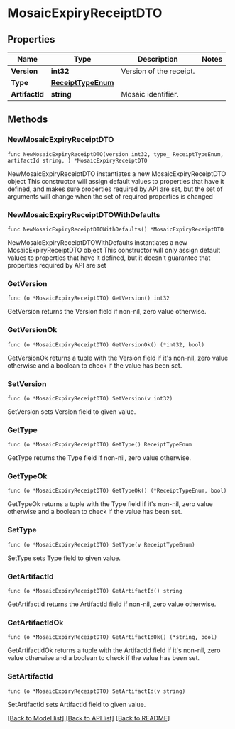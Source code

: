 # MosaicExpiryReceiptDTO

## Properties

Name | Type | Description | Notes
------------ | ------------- | ------------- | -------------
**Version** | **int32** | Version of the receipt. | 
**Type** | [**ReceiptTypeEnum**](ReceiptTypeEnum.md) |  | 
**ArtifactId** | **string** | Mosaic identifier. | 

## Methods

### NewMosaicExpiryReceiptDTO

`func NewMosaicExpiryReceiptDTO(version int32, type_ ReceiptTypeEnum, artifactId string, ) *MosaicExpiryReceiptDTO`

NewMosaicExpiryReceiptDTO instantiates a new MosaicExpiryReceiptDTO object
This constructor will assign default values to properties that have it defined,
and makes sure properties required by API are set, but the set of arguments
will change when the set of required properties is changed

### NewMosaicExpiryReceiptDTOWithDefaults

`func NewMosaicExpiryReceiptDTOWithDefaults() *MosaicExpiryReceiptDTO`

NewMosaicExpiryReceiptDTOWithDefaults instantiates a new MosaicExpiryReceiptDTO object
This constructor will only assign default values to properties that have it defined,
but it doesn't guarantee that properties required by API are set

### GetVersion

`func (o *MosaicExpiryReceiptDTO) GetVersion() int32`

GetVersion returns the Version field if non-nil, zero value otherwise.

### GetVersionOk

`func (o *MosaicExpiryReceiptDTO) GetVersionOk() (*int32, bool)`

GetVersionOk returns a tuple with the Version field if it's non-nil, zero value otherwise
and a boolean to check if the value has been set.

### SetVersion

`func (o *MosaicExpiryReceiptDTO) SetVersion(v int32)`

SetVersion sets Version field to given value.


### GetType

`func (o *MosaicExpiryReceiptDTO) GetType() ReceiptTypeEnum`

GetType returns the Type field if non-nil, zero value otherwise.

### GetTypeOk

`func (o *MosaicExpiryReceiptDTO) GetTypeOk() (*ReceiptTypeEnum, bool)`

GetTypeOk returns a tuple with the Type field if it's non-nil, zero value otherwise
and a boolean to check if the value has been set.

### SetType

`func (o *MosaicExpiryReceiptDTO) SetType(v ReceiptTypeEnum)`

SetType sets Type field to given value.


### GetArtifactId

`func (o *MosaicExpiryReceiptDTO) GetArtifactId() string`

GetArtifactId returns the ArtifactId field if non-nil, zero value otherwise.

### GetArtifactIdOk

`func (o *MosaicExpiryReceiptDTO) GetArtifactIdOk() (*string, bool)`

GetArtifactIdOk returns a tuple with the ArtifactId field if it's non-nil, zero value otherwise
and a boolean to check if the value has been set.

### SetArtifactId

`func (o *MosaicExpiryReceiptDTO) SetArtifactId(v string)`

SetArtifactId sets ArtifactId field to given value.



[[Back to Model list]](../README.md#documentation-for-models) [[Back to API list]](../README.md#documentation-for-api-endpoints) [[Back to README]](../README.md)


